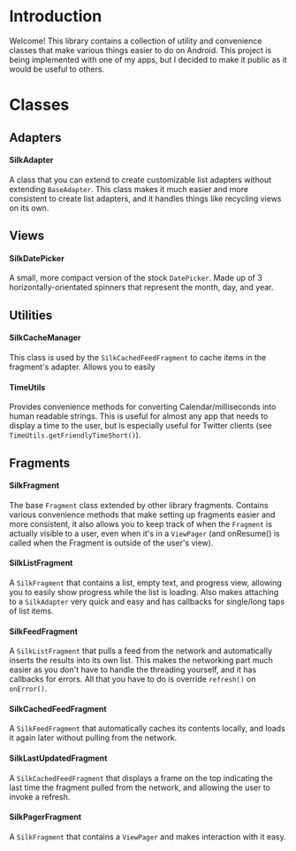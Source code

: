 Introduction
=============
Welcome! This library contains a collection of utility and convenience classes that make various things easier to do on Android.
This project is being implemented with one of my apps, but I decided to make it public as it would be useful to others.

Classes
=============

## Adapters

#### SilkAdapter

A class that you can extend to create customizable list adapters without extending `BaseAdapter`. This class makes it
much easier and more consistent to create list adapters, and it handles things like recycling views on its own.

## Views

#### SilkDatePicker

A small, more compact version of the stock `DatePicker`. Made up of 3 horizontally-orientated spinners that represent the month,
day, and year.

## Utilities

#### SilkCacheManager

This class is used by the `SilkCachedFeedFragment` to cache items in the fragment's adapter. Allows you to easily

#### TimeUtils

Provides convenience methods for converting Calendar/milliseconds into human readable strings. This is useful for almost any
app that needs to display a time to the user, but is especially useful for Twitter clients (see `TimeUtils.getFriendlyTimeShort()`).

## Fragments

#### SilkFragment

The base `Fragment` class extended by other library fragments. Contains various convenience methods that make setting up
fragments easier and more consistent, it also allows you to keep track of when the `Fragment` is actually visible to a user,
even when it's in a `ViewPager` (and onResume() is called when the Fragment is outside of the user's view).

#### SilkListFragment

A `SilkFragment` that contains a list, empty text, and progress view, allowing you to easily show progress while the list is loading.
Also makes attaching to a `SilkAdapter` very quick and easy and has callbacks for single/long taps of list items.

#### SilkFeedFragment

A `SilkListFragment` that pulls a feed from the network and automatically inserts the results into its own list. This makes
the networking part much easier as you don't have to handle the threading yourself, and it has callbacks for errors. All
that you have to do is override `refresh()` on `onError()`.

#### SilkCachedFeedFragment

A `SilkFeedFragment` that automatically caches its contents locally, and loads it again later without pulling from the network.

#### SilkLastUpdatedFragment

A `SilkCachedFeedFragment` that displays a frame on the top indicating the last time the fragment pulled from the network,
and allowing the user to invoke a refresh.

#### SilkPagerFragment

A `SilkFragment` that contains a `ViewPager` and makes interaction with it easy.